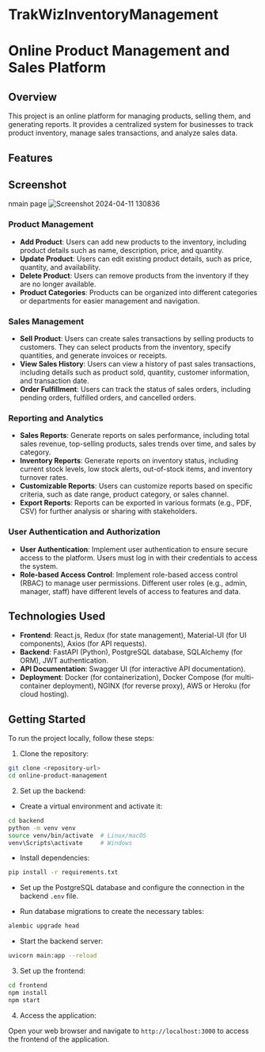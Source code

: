 # TrakWizInventoryManagement

# Online Product Management and Sales Platform

## Overview

This project is an online platform for managing products, selling them, and generating reports. It provides a centralized system for businesses to track product inventory, manage sales transactions, and analyze sales data.

## Features

## Screenshot
nmain page
![Screenshot 2024-04-11 130836](https://github.com/adesh1616/TrakWizInventoryManagement/assets/125434369/504960de-e32f-489b-939e-df21e49be6bc)

### Product Management

- **Add Product**: Users can add new products to the inventory, including product details such as name, description, price, and quantity.
- **Update Product**: Users can edit existing product details, such as price, quantity, and availability.
- **Delete Product**: Users can remove products from the inventory if they are no longer available.
- **Product Categories**: Products can be organized into different categories or departments for easier management and navigation.

### Sales Management

- **Sell Product**: Users can create sales transactions by selling products to customers. They can select products from the inventory, specify quantities, and generate invoices or receipts.
- **View Sales History**: Users can view a history of past sales transactions, including details such as product sold, quantity, customer information, and transaction date.
- **Order Fulfillment**: Users can track the status of sales orders, including pending orders, fulfilled orders, and cancelled orders.

### Reporting and Analytics

- **Sales Reports**: Generate reports on sales performance, including total sales revenue, top-selling products, sales trends over time, and sales by category.
- **Inventory Reports**: Generate reports on inventory status, including current stock levels, low stock alerts, out-of-stock items, and inventory turnover rates.
- **Customizable Reports**: Users can customize reports based on specific criteria, such as date range, product category, or sales channel.
- **Export Reports**: Reports can be exported in various formats (e.g., PDF, CSV) for further analysis or sharing with stakeholders.

### User Authentication and Authorization

- **User Authentication**: Implement user authentication to ensure secure access to the platform. Users must log in with their credentials to access the system.
- **Role-based Access Control**: Implement role-based access control (RBAC) to manage user permissions. Different user roles (e.g., admin, manager, staff) have different levels of access to features and data.

## Technologies Used

- **Frontend**: React.js, Redux (for state management), Material-UI (for UI components), Axios (for API requests).
- **Backend**: FastAPI (Python), PostgreSQL database, SQLAlchemy (for ORM), JWT authentication.
- **API Documentation**: Swagger UI (for interactive API documentation).
- **Deployment**: Docker (for containerization), Docker Compose (for multi-container deployment), NGINX (for reverse proxy), AWS or Heroku (for cloud hosting).

## Getting Started

To run the project locally, follow these steps:

1. Clone the repository:

```bash
git clone <repository-url>
cd online-product-management
```

2. Set up the backend:

- Create a virtual environment and activate it:

```bash
cd backend
python -m venv venv
source venv/bin/activate  # Linux/macOS
venv\Scripts\activate     # Windows

```

- Install dependencies:

```bash
pip install -r requirements.txt
```

- Set up the PostgreSQL database and configure the connection in the backend `.env` file.

- Run database migrations to create the necessary tables:

```bash
alembic upgrade head
```

- Start the backend server:

```bash
uvicorn main:app --reload
```

3. Set up the frontend:

```bash
cd frontend
npm install
npm start
```

4. Access the application:

Open your web browser and navigate to `http://localhost:3000` to access the frontend of the application.
